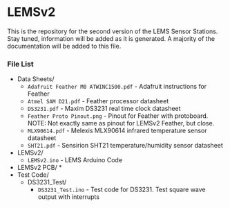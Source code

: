 # LEMSv2
This is the repository for the second version of the LEMS Sensor Stations. Stay tuned, information will be added as it is generated. A majority of the documentation will be added to this file.

### File List
* Data Sheets/
	* `Adafruit Feather M0 ATWINC1500.pdf` - Adafruit instructions for Feather
	* `Atmel SAM D21.pdf` - Feather processor datasheet
	* `DS3231.pdf` - Maxim DS3231 real time clock datasheet
	* `Feather Proto Pinout.png` - Pinout for Feather with protoboard. NOTE: Not exactly same as pinout for LEMSv2 Feather, but close.
	* `MLX90614.pdf` - Melexis MLX90614 infrared temperature sensor datasheet
	* `SHT21.pdf` - Sensirion SHT21 temperature/humidity sensor datasheet
* LEMSv2/
	* `LEMSv2.ino` - LEMS Arduino Code
* LEMSv2 PCB/
	* 
* Test Code/
	* DS3231_Test/
		* `DS3231_Test.ino` - Test code for DS3231. Test square wave output with interrupts
	
